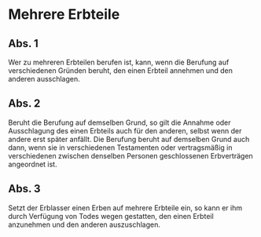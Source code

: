 # Mehrere Erbteile



## Abs. 1

 Wer zu mehreren Erbteilen berufen ist, kann, wenn die Berufung auf verschiedenen Gründen beruht, den einen Erbteil annehmen und den anderen ausschlagen.

## Abs. 2

 Beruht die Berufung auf demselben Grund, so gilt die Annahme oder Ausschlagung des einen Erbteils auch für den anderen, selbst wenn der andere erst später anfällt. Die Berufung beruht auf demselben Grund auch dann, wenn sie in verschiedenen Testamenten oder vertragsmäßig in verschiedenen zwischen denselben Personen geschlossenen Erbverträgen angeordnet ist.

## Abs. 3

 Setzt der Erblasser einen Erben auf mehrere Erbteile ein, so kann er ihm durch Verfügung von Todes wegen gestatten, den einen Erbteil anzunehmen und den anderen auszuschlagen. 

